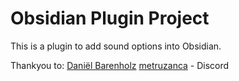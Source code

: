 # Obsidian Plugin Project

This is a plugin to add sound options into Obsidian.

Thankyou to:
[Daniël Barenholz](https://www.dbarenholz.com/about/)
[metruzanca](https://zanca.dev/) - Discord
